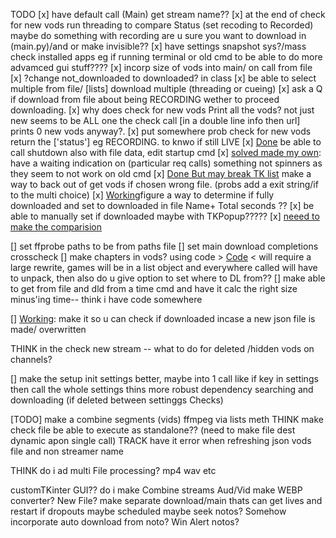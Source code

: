TODO 
[x] have default call (Main) get stream name??
[x] at the end of check for new vods run threading to compare Status (set recoding to Recorded)
  maybe do something with recording are u sure you want to download in (main.py)/and or make invisible??
[x] have settings snapshot sys?/mass check installed apps eg if running terminal or old cmd to be able to do more advamced gui stuff????
[x] incorp size of vods into main/ on call from file
[x] ?change not_downloaded to downloaded? in class
[x] be able to select multiple from file/ [lists] download multiple (threading or cueing)
[x] ask a Q if download from file about being RECORDING wether to proceed downloading.
[x] why does check for new vods Print all the vods? not just new seems to be ALL one the check call [in a double line info then url]
prints 0 new vods anyway?.
[x] put somewhere prob check for new vods return the ['status'] eg RECORDING. to knwo if still LIVE
[x] [Done](startup.py#L52) be able to call shutdown also with file data, edit startup cmd
[x] [solved made my own](spinner.py): have a waiting indication on (particular req calls) something not spinners as they seem to not work on old cmd
[x] [Done But may break TK list](utility_dir\get_single_vod_.py#L46) make a way to back out of get vods if chosen wrong file. (probs add a exit string/if to the multi choice)
[x] [Working](zextra_Funcs_/check_old_files_downloaded.py#L136)figure a way to determine if fully downloaded and set to downloaded in file  Name+ Total seconds ??
[x] be able to manually set if downloaded maybe with TKPopup?????
[x] [neeed to make the comparision](zextra_Funcs_\check_old_files_downloaded.py)


[] set ffprobe paths to be from paths file
[] set main download completions crosscheck
[] make chapters in vods? using code > [Code](zextra_Funcs_/getChaptersCall.py) < will require a large rewrite, games will be
in a list object and everywhere called will have to unpack, then also do u give option to set where to DL from?? 
[] make able to get from file and dld from a time cmd and have it calc the right size minus'ing time-- think i have code somewhere 

[] [Working](zextra_Funcs_/check_old_files_downloaded.py#L136): make it so u can check if downloaded incase a new json file is made/ overwritten


THINK in the check new stream -- what to do for deleted /hidden vods on channels? 

[] make the setup init settings better, maybe into 1 call like if key in settings then call the whole settings thins
more robust dependency searching and downloading (if deleted between settinggs Checks)

[TODO] make a combine segments (vids) ffmpeg via lists meth
THINK make check file be able to execute as standalone?? (need to make file dest dynamic apon single call) 
TRACK have it error when refreshing json vods file and non streamer name


THINK do i ad multi File processing? mp4 wav etc

customTKinter GUI??
do i make Combine streams Aud/Vid
make WEBP converter? New File?
make separate download/main thats can get lives and restart if dropouts maybe scheduled  maybe seek notos?
Somehow incorporate auto download from noto?
Win Alert notos?

